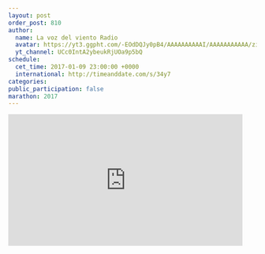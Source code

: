 ```yaml
---
layout: post
order_post: 810
author:
  name: La voz del viento Radio
  avatar: https://yt3.ggpht.com/-EOdDQJy0pB4/AAAAAAAAAAI/AAAAAAAAAAA/zi2qbE3_cb4/s88-c-k-no-mo-rj-c0xffffff/photo.jpg
  yt_channel: UCc0IntA2ybeukRjUOa9p5bQ
schedule:
  cet_time: 2017-01-09 23:00:00 +0000
  international: http://timeanddate.com/s/34y7
categories:
public_participation: false
marathon: 2017
---
```

<iframe width="475" height="267" src="https://www.youtube.com/embed/https://youtu.be/vemy7GklY2c" frameborder="0" allowfullscreen></iframe>

